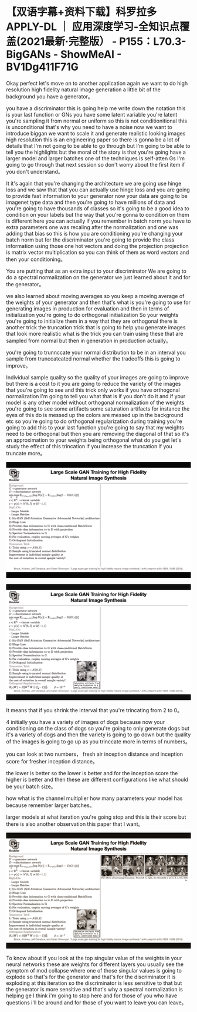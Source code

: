 # 【双语字幕+资料下载】科罗拉多 APPLY-DL ｜ 应用深度学习-全知识点覆盖(2021最新·完整版） - P155：L70.3- BigGANs - ShowMeAI - BV1Dg411F71G

Okay perfect let's move on to another application again we want to do high resolution high fidelity natural image generation a little bit of the background you have a generator。

 you have a discriminator this is going help me write down the notation this is your last function or GNs you have some latent variable you're latent you're sampling it from normal or uniform so this is not conditionitional this is unconditional that's why you need to have a noise now we want to introduce biggan we want to scale it and generate realistic looking images high resolution this is an engineering paper so there is gonna be a lot of details that I'm not going to be able to go through but I'm going to be able to tell you the highlights but the moral of the story is that you're going have a larger model and larger batches one of the techniques is self-atten Gs I'm going to go through that next session so don't worry about the first item if you don't understand。

It it's again that you're changing the architecture we are going use hinge loss and we saw that that you can actually use hinge loss and you are going to provide fast information to your generator now your data are going to be imagenet type data and then you're going to have millions of data and you're going to have thousands of classes so it's going to be a good idea to condition on your labels but the way that you're gonna to condition on them is different here you can actually if you remember in batch norm you have to extra parameters one was recaling after the normalization and one was adding that bias so this is how you are conditioning you're changing your batch norm but for the discriminator you're going to provide the class information using those one hot vectors and doing the projection projection is matrix vector multiplication so you can think of them as word vectors and then your conditioning。

You are putting that as an extra input to your discriminator We are going to do a spectral normalization on the generator we just learned about it and for the generator。

 we also learned about moving averages so you keep a moving average of the weights of your generator and then that's what is you're going to use for generating images in production for evaluation and then in terms of initialization you're going to do orthogonal initialization So your weights you're going to initialize them in a way that they are orthogonal there is another trick the truncation trick that is going to help you generate images that look more realistic what is the trick you can train using these that are sampled from normal but then in generation in production actually。

 you're going to trunnccate your normal distribution to be in an interval you sample from trunccateated normal whether the tradeoffs this is going to improve。

Individual sample quality so the quality of your images are going to improve but there is a cost to it you are going to reduce the variety of the images that you're going to see and this trick only works if you have orthogonal normalization I'm going to tell you what that is if you don't do it and if your model is any other model without orthogonal normalization of the weights you're going to see some artifacts some saturation artifacts for instance the eyes of this do is messed up the colors are messed up in the background etc so you're going to do orthogonal regularization during training you're going to add this to your last function you're going to say that my weights need to be orthogonal but then you are removing the diagonal of that so it's an approximation to your weights being orthogonal what do you get let's study the effect of this trincation if you increase the truncation if you truncate more。



![](img/3dc77924e5ffec64836b3008e0326b61_1.png)

![](img/3dc77924e5ffec64836b3008e0326b61_2.png)

It means that if you shrink the interval that you're trincating from 2 to 0。

4 initially you have a variety of images of dogs because now your conditioning on the class of dogs so you're going to only generate dogs but it's a variety of dogs and then the variety is going to go down but the quality of the images is going to go up as you trinccate more in terms of numbers。

 you can look at two numbers， fresh air inception distance and inception score for fresher inception distance。

 the lower is better so the lower is better and for the inception score the higher is better and then these are different configurations like what should be your batch size。

 how what is the channel multiplier how many parameters your model has because remember larger batches。

 larger models at what iteration you're going stop and this is their score but there is also another observation this paper that I want。



![](img/3dc77924e5ffec64836b3008e0326b61_4.png)

To know about if you look at the top singular value of the weights in your neural networks these are weights for different layers you usually see the symptom of mod collapse where one of those singular values is going to explode so that's for the generator and that's for the discriminator it is exploding at this iteration so the discriminator is less sensitive to that but the generator is more sensitive and that's why a spectral normalization is helping ge I think i'm going to stop here and for those of you who have questions i'll be around and for those of you want to leave you can leave。

